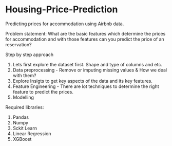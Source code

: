 # Housing-Price-Prediction
Predicting prices for accommodation using Airbnb data.

Problem statement:
What are the basic features which determine the prices for accommodation and with those features can you predict the price of an reservation?

Step by step approach
1. Lets first explore the dataset first. Shape and type of columns and etc.
2. Data preprocessing -  Remove or imputing missing values & How we deal with them?
3. Explore Insigts to get key aspects of the data and its key features.
4. Feature Engineering - There are lot techniques to determine the right feature to predict the prices.
5. Modelling

Required libraries:
1. Pandas
2. Numpy
3. Sckit Learn 
4. Linear Regression 
5. XGBoost
